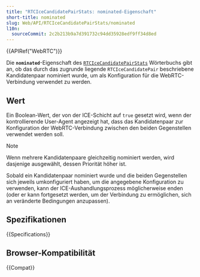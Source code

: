 ```yaml
---
title: "RTCIceCandidatePairStats: nominated-Eigenschaft"
short-title: nominated
slug: Web/API/RTCIceCandidatePairStats/nominated
l10n:
  sourceCommit: 2c2b213b9a7d391732c94dd35928edf9ff34d8ed
---
```


{{APIRef("WebRTC")}}

Die **`nominated`**-Eigenschaft des [`RTCIceCandidatePairStats`](/de/docs/Web/API/RTCIceCandidatePairStats) Wörterbuchs gibt an, ob das durch das zugrunde liegende `RTCIceCandidatePair` beschriebene Kandidatenpaar nominiert wurde, um als Konfiguration für die WebRTC-Verbindung verwendet zu werden.

## Wert

Ein Boolean-Wert, der von der ICE-Schicht auf `true` gesetzt wird, wenn der kontrollierende User-Agent angezeigt hat, dass das Kandidatenpaar zur Konfiguration der WebRTC-Verbindung zwischen den beiden Gegenstellen verwendet werden soll.

> [!NOTE]
> Wenn mehrere Kandidatenpaare gleichzeitig nominiert werden, wird dasjenige ausgewählt, dessen Priorität höher ist.

Sobald ein Kandidatenpaar nominiert wurde und die beiden Gegenstellen sich jeweils umkonfiguriert haben, um die angegebene Konfiguration zu verwenden, kann der ICE-Aushandlungsprozess möglicherweise enden (oder er kann fortgesetzt werden, um der Verbindung zu ermöglichen, sich an veränderte Bedingungen anzupassen).

## Spezifikationen

{{Specifications}}

## Browser-Kompatibilität

{{Compat}}
